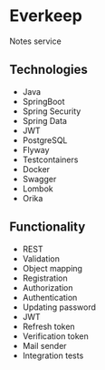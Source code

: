 
# Everkeep
Notes service
## Technologies
* Java
* SpringBoot
* Spring Security
* Spring Data
* JWT
* PostgreSQL
* Flyway
* Testcontainers
* Docker
* Swagger
* Lombok
* Orika
## Functionality
* REST
* Validation
* Object mapping
* Registration
* Authorization
* Authentication
* Updating password
* JWT
* Refresh token
* Verification token
* Mail sender
* Integration tests



